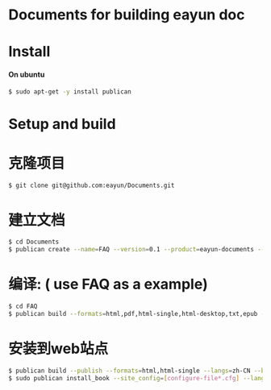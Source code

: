 Documents for building eayun doc
==========

Install
=======

#### On ubuntu
```bash
$ sudo apt-get -y install publican
```

Setup and build
========

克隆项目
=======

```bash
$ git clone git@github.com:eayun/Documents.git
```

建立文档
=======

```bash
$ cd Documents
$ publican create --name=FAQ --version=0.1 --product=eayun-documents --brand=eayun --lang=zh-CN --type=article
```

编译: (  use FAQ as a example)
=======

```bash
$ cd FAQ
$ publican build --formats=html,pdf,html-single,html-desktop,txt,epub --langs=zh-CN --brand_dir=[your-doc-path]
```

安装到web站点
=======

```bash
$ publican build --publish --formats=html,html-single --langs=zh-CN --brand_dir=[your-doc-path]
$ sudo publican install_book --site_config=[configure-file*.cfg] --lang=zh-CN
```

